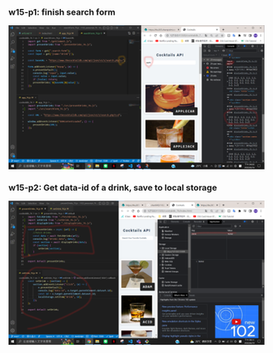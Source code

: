 ### w15-p1: finish search form

![p1](./p1.png)

### w15-p2: Get data-id of a drink, save to local storage

![](./p2.png)
